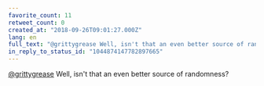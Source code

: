 ```yaml
---
favorite_count: 11
retweet_count: 0
created_at: "2018-09-26T09:01:27.000Z"
lang: en
full_text: "@grittygrease Well, isn't that an even better source of randomness?"
in_reply_to_status_id: "1044874147782897665"
---
```


[@grittygrease](https://twitter.com/grittygrease) Well, isn't that an even
better source of randomness?
